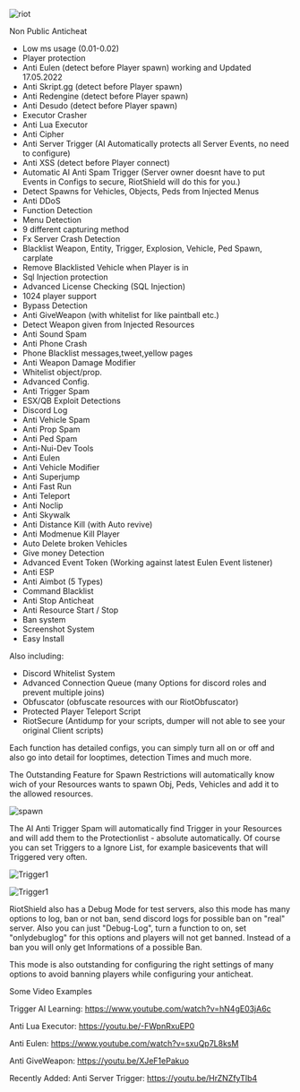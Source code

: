 
![riot](https://i.ibb.co/yYc81zW/Riot.png)

Non Public Anticheat

+ Low ms usage (0.01-0.02)
+ Player protection 
+ Anti Eulen (detect before Player spawn) working and Updated 17.05.2022
+ Anti Skript.gg (detect before Player spawn) 
+ Anti Redengine (detect before Player spawn) 
+ Anti Desudo (detect before Player spawn) 
+ Executor Crasher
+ Anti Lua Executor
+ Anti Cipher
+ Anti Server Trigger (AI Automatically protects all Server Events, no need to configure)
+ Anti XSS (detect before Player connect) 
+ Automatic AI Anti Spam Trigger (Server owner doesnt have to put Events in Configs to secure, RiotShield will do this for you.)
+ Detect Spawns for Vehicles, Objects, Peds from Injected Menus
+ Anti DDoS
+ Function Detection
+ Menu Detection
+ 9 different capturing method
+ Fx Server Crash Detection
+ Blacklist Weapon, Entity, Trigger, Explosion, Vehicle, Ped Spawn, carplate
+ Remove Blacklisted Vehicle when Player is in
+ Sql Injection protection 
+ Advanced License Checking (SQL Injection)
+ 1024 player support
+ Bypass Detection
+ Anti GiveWeapon (with whitelist for like paintball etc.) 
+ Detect Weapon given from Injected Resources
+ Anti Sound Spam
+ Anti Phone Crash
+ Phone Blacklist messages,tweet,yellow pages
+ Anti Weapon Damage Modifier 
+ Whitelist object/prop.
+ Advanced Config.
+ Anti Trigger Spam
+ ESX/QB Exploit Detections
+ Discord Log
+ Anti Vehicle Spam
+ Anti Prop Spam
+ Anti Ped Spam
+ Anti-Nui-Dev Tools
+ Anti Eulen
+ Anti Vehicle Modifier
+ Anti Superjump
+ Anti Fast Run
+ Anti Teleport
+ Anti Noclip 
+ Anti Skywalk
+ Anti Distance Kill (with Auto revive) 
+ Anti Modmenue Kill Player
+ Auto Delete broken Vehicles
+ Give money Detection 
+ Advanced Event Token (Working against latest Eulen Event listener) 
+ Anti ESP
+ Anti Aimbot (5 Types) 
+ Command Blacklist
+ Anti Stop Anticheat
+ Anti Resource Start / Stop
+ Ban system
+ Screenshot System
+ Easy Install

Also including:
+ Discord Whitelist System
+ Advanced Connection Queue (many Options for discord roles and prevent multiple joins)
+ Obfuscator (obfuscate resources with our RiotObfuscator)
+ Protected Player Teleport Script 
+ RiotSecure (Antidump for your scripts, dumper will not able to see your original Client scripts)
 
Each function has detailed configs, you can simply turn all on or off and also go into detail for looptimes, detection Times and much more. 

The Outstanding Feature for Spawn Restrictions will automatically know wich of your Resources wants to spawn Obj, Peds, Vehicles and add it to the allowed resources.

![spawn](https://i.postimg.cc/Bn1BpkSS/spawnai.png)

The AI Anti Trigger Spam will automatically find Trigger in your Resources and will add them to the Protectionlist - absolute automatically.
Of course you can set Triggers to a Ignore List, for example basicevents that will Triggered very often.

![Trigger1](https://i.ibb.co/5FNWN5F/aitrigger.png)

![Trigger1](https://i.ibb.co/mTJYVcb/aitriggeractiv.png)


RiotShield also has a Debug Mode for test servers, also this mode has many options to log, ban or not ban, send discord logs for possible ban on "real" server.
Also you can just "Debug-Log", turn a function to on, set "onlydebuglog" for this options and players will not get banned. Instead of a ban you will only get Informations of a possible Ban.

This mode is also outstanding for configuring the right settings of many options to avoid banning players while configuring your anticheat.

Some Video Examples

Trigger AI Learning: https://www.youtube.com/watch?v=hN4gE03jA6c

Anti Lua Executor: https://youtu.be/-FWpnRxuEP0

Anti Eulen: https://www.youtube.com/watch?v=sxuQp7L8ksM

Anti GiveWeapon: https://youtu.be/XJeF1ePakuo


Recently Added:
Anti Server Trigger: https://youtu.be/HrZNZfyTIb4
